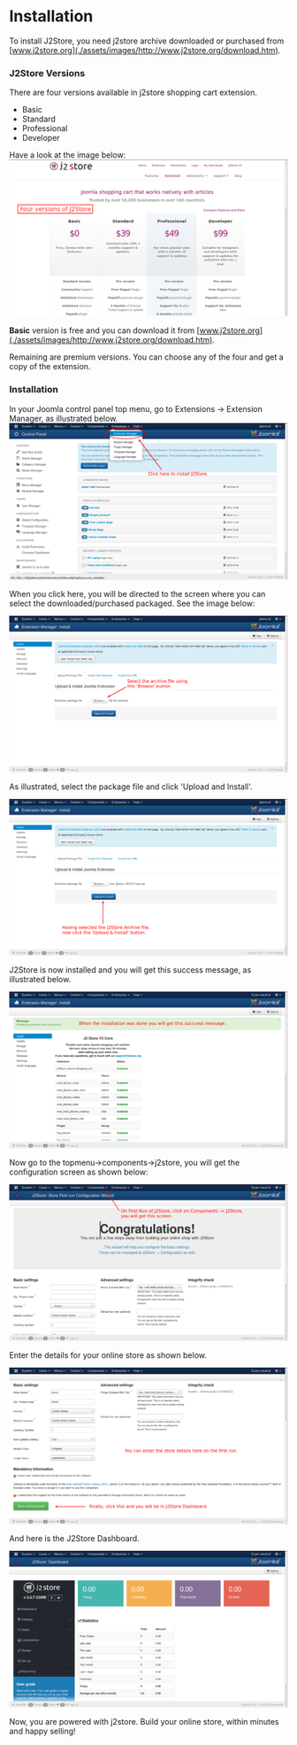 # Installation

To install J2Store, you need j2store archive downloaded or purchased from [www.j2store.org](./assets/images/http://www.j2store.org/download.htm).

### J2Store Versions

There are four versions available in j2store shopping cart extension.

* Basic
* Standard
* Professional
* Developer

Have a look at the image below:
![J2Store Versions](./assets/images/install_j2store_3.png)

**Basic** version is free and you can download it from [www.j2store.org](./assets/images/http://www.j2store.org/download.htm).

Remaining are premium versions. You can choose any of the four and get a copy of the extension.

### Installation
In your Joomla control panel top menu, go to Extensions -> Extension Manager, as illustrated below.
![Installation 1](./assets/images/install_j2store_1.png)

When you click here, you will be directed to the screen where you can select the downloaded/purchased packaged. See the image below:

![Installation 2](./assets/images/install_j2store_2.png)

As illustrated, select the package file and click 'Upload and Install'.

![Installation 3](./assets/images/install_j2store_package.png)

J2Store is now installed and you will get this success message, as illustrated below.

![Installation Successful](./assets/images/j2store-installation-success.png)

Now go to the topmenu->components->j2store, you will get the configuration screen as shown below:

![Configuration](./assets/images/j2store-config-page.png)

Enter the details for your online store as shown below.

![Config 2](./assets/images/config-2.png)

And here is the J2Store Dashboard.

![Dashboard](./assets/images/j2store-dashboard.png)

Now, you are powered with j2store. Build your online store, within minutes and happy selling!
